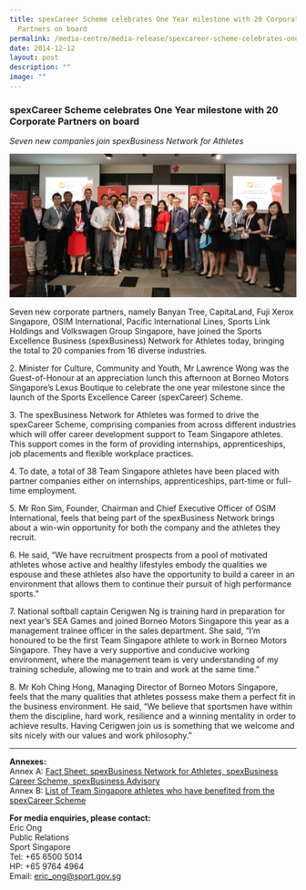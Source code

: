 ```yaml
---
title: spexCareer Scheme celebrates One Year milestone with 20 Corporate
  Partners on board
permalink: /media-centre/media-release/spexcareer-scheme-celebrates-one-year-milestone-with-20-corporate/
date: 2014-12-12
layout: post
description: ""
image: ""
---
```

### **spexCareer Scheme celebrates One Year milestone with 20 Corporate Partners on board**
_Seven new companies join spexBusiness Network for Athletes_

![](/images/Media%20Centre/Media%20Release/2014/December/Spex%20Business%20Grp%20Photo.jpeg)

Seven new corporate partners, namely Banyan Tree, CapitaLand, Fuji Xerox Singapore, OSIM International, Pacific International Lines, Sports Link Holdings and Volkswagen Group Singapore, have joined the Sports Excellence Business (spexBusiness) Network for Athletes today, bringing the total to 20 companies from 16 diverse industries.

2\. Minister for Culture, Community and Youth, Mr Lawrence Wong was the Guest-of-Honour at an appreciation lunch this afternoon at Borneo Motors Singapore’s Lexus Boutique to celebrate the one year milestone since the launch of the Sports Excellence Career (spexCareer) Scheme.

3\. The spexBusiness Network for Athletes was formed to drive the spexCareer Scheme, comprising companies from across different industries which will offer career development support to Team Singapore athletes. This support comes in the form of providing internships, apprenticeships, job placements and flexible workplace practices.

4\. To date, a total of 38 Team Singapore athletes have been placed with partner companies either on internships, apprenticeships, part-time or full-time employment.

5\. Mr Ron Sim, Founder, Chairman and Chief Executive Officer of OSIM International, feels that being part of the spexBusiness Network brings about a win-win opportunity for both the company and the athletes they recruit.

6\. He said, “We have recruitment prospects from a pool of motivated athletes whose active and healthy lifestyles embody the qualities we espouse and these athletes also have the opportunity to build a career in an environment that allows them to continue their pursuit of high performance sports.”

7\. National softball captain Cerigwen Ng is training hard in preparation for next year’s SEA Games and joined Borneo Motors Singapore this year as a management trainee officer in the sales department. She said, “I’m honoured to be the first Team Singapore athlete to work in Borneo Motors Singapore. They have a very supportive and conducive working environment, where the management team is very understanding of my training schedule, allowing me to train and work at the same time.”

8\. Mr Koh Ching Hong, Managing Director of Borneo Motors Singapore, feels that the many qualities that athletes possess make them a perfect fit in the business environment. He said, “We believe that sportsmen have within them the discipline, hard work, resilience and a winning mentality in order to achieve results. Having Cerigwen join us is something that we welcome and sits nicely with our values and work philosophy.”

---

**Annexes:**
<br>Annex A: [ Fact Sheet: spexBusiness Network for Athletes, spexBusiness Career Scheme, spexBusiness Advisory](/files/Media%20Centre/Media%20Release/2014/December/Annex%20A%20%20Fact%20Sheet%20spexBusiness%20Network%20for%20Athletes.pdf)
<br>Annex B: [List of Team Singapore athletes who have benefited from the spexCareer Scheme](/files/Media%20Centre/Media%20Release/2014/December/Annex%20B%20%20List%20of%20TS%20athletes%20who%20have%20benefited%20from%20spexCareer%20Scheme.pdf)

**For media enquiries, please contact:**  
Eric Ong<br>
Public Relations<br>
Sport Singapore<br>
Tel: +65 6500 5014<br>
HP: +65 9764 4964<br>
Email: [eric\_ong@sport.gov.sg](mailto:eric_ong@sport.gov.sg)